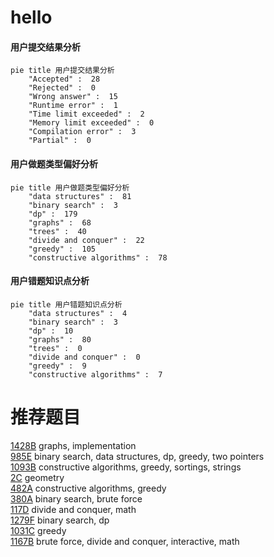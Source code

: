 # hello

<!-- tabs:start -->



#### **用户提交结果分析**

```mermaid
pie title 用户提交结果分析
    "Accepted" :  28
    "Rejected" :  0
    "Wrong answer" :  15
    "Runtime error" :  1
    "Time limit exceeded" :  2
    "Memory limit exceeded" :  0
    "Compilation error" :  3
    "Partial" :  0
```

#### **用户做题类型偏好分析**

```mermaid
pie title 用户做题类型偏好分析
    "data structures" :  81
    "binary search" :  3
    "dp" :  179
    "graphs" :  68
    "trees" :  40
    "divide and conquer" :  22
    "greedy" :  105
    "constructive algorithms" :  78
```
#### **用户错题知识点分析**

```mermaid
pie title 用户错题知识点分析
    "data structures" :  4
    "binary search" :  3
    "dp" :  10
    "graphs" :  80
    "trees" :  0
    "divide and conquer" :  0
    "greedy" :  9
    "constructive algorithms" :  7
```



<!-- tabs:end -->
# 推荐题目
[1428B](https://codeforces.com/contest/1428/problem/B)		graphs,
                        implementation		  
[985E](https://codeforces.com/contest/985/problem/E)		binary search,
                        data structures,
                        dp,
                        greedy,
                        two pointers		  
[1093B](https://codeforces.com/contest/1093/problem/B)		constructive algorithms,
                        greedy,
                        sortings,
                        strings		  
[2C](https://codeforces.com/contest/2/problem/C)		geometry		  
[482A](https://codeforces.com/contest/482/problem/A)		constructive algorithms,
                        greedy		  
[380A](https://codeforces.com/contest/380/problem/A)		binary search,
                        brute force		  
[117D](https://codeforces.com/contest/117/problem/D)		divide and conquer,
                        math		  
[1279F](https://codeforces.com/contest/1279/problem/F)		binary search,
                        dp		  
[1031C](https://codeforces.com/contest/1031/problem/C)		greedy		  
[1167B](https://codeforces.com/contest/1167/problem/B)		brute force,
                        divide and conquer,
                        interactive,
                        math		  
